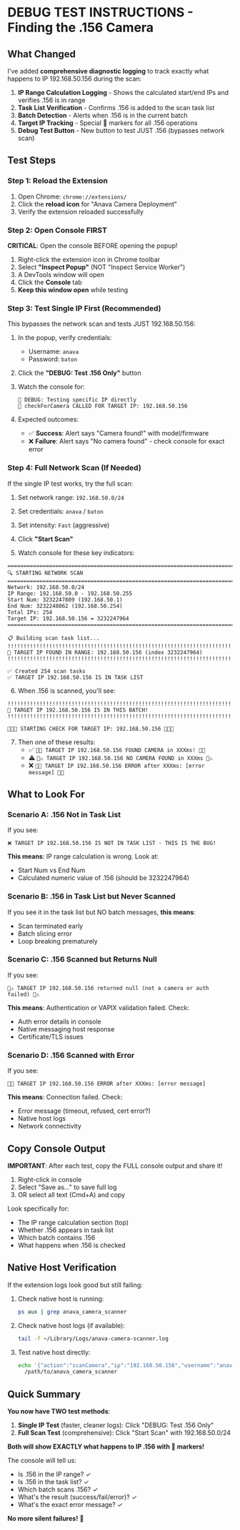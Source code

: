 # DEBUG TEST INSTRUCTIONS - Finding the .156 Camera

## What Changed

I've added **comprehensive diagnostic logging** to track exactly what happens to IP 192.168.50.156 during the scan:

1. **IP Range Calculation Logging** - Shows the calculated start/end IPs and verifies .156 is in range
2. **Task List Verification** - Confirms .156 is added to the scan task list
3. **Batch Detection** - Alerts when .156 is in the current batch
4. **Target IP Tracking** - Special 🎯 markers for all .156 operations
5. **Debug Test Button** - New button to test JUST .156 (bypasses network scan)

## Test Steps

### Step 1: Reload the Extension

1. Open Chrome: `chrome://extensions/`
2. Click the **reload icon** for "Anava Camera Deployment"
3. Verify the extension reloaded successfully

### Step 2: Open Console FIRST

**CRITICAL**: Open the console BEFORE opening the popup!

1. Right-click the extension icon in Chrome toolbar
2. Select **"Inspect Popup"** (NOT "Inspect Service Worker")
3. A DevTools window will open
4. Click the **Console** tab
5. **Keep this window open** while testing

### Step 3: Test Single IP First (Recommended)

This bypasses the network scan and tests JUST 192.168.50.156:

1. In the popup, verify credentials:
   - Username: `anava`
   - Password: `baton`

2. Click the **"DEBUG: Test .156 Only"** button

3. Watch the console for:
   ```
   🔧 DEBUG: Testing specific IP directly
   🎯 checkForCamera CALLED FOR TARGET IP: 192.168.50.156
   ```

4. Expected outcomes:
   - ✅ **Success**: Alert says "Camera found!" with model/firmware
   - ❌ **Failure**: Alert says "No camera found" - check console for exact error

### Step 4: Full Network Scan (If Needed)

If the single IP test works, try the full scan:

1. Set network range: `192.168.50.0/24`
2. Set credentials: `anava` / `baton`
3. Set intensity: `Fast` (aggressive)
4. Click **"Start Scan"**

5. Watch console for these key indicators:

```
================================================================================
🔍 STARTING NETWORK SCAN
================================================================================
Network: 192.168.50.0/24
IP Range: 192.168.50.0 - 192.168.50.255
Start Num: 3232247809 (192.168.50.1)
End Num: 3232248062 (192.168.50.254)
Total IPs: 254
Target IP: 192.168.50.156 = 3232247964
================================================================================

📋 Building scan task list...
!!!!!!!!!!!!!!!!!!!!!!!!!!!!!!!!!!!!!!!!!!!!!!!!!!!!!!!!!!!!!!!!!!!!!!!!!!!!!!!
🎯 TARGET IP FOUND IN RANGE: 192.168.50.156 (index 3232247964)
!!!!!!!!!!!!!!!!!!!!!!!!!!!!!!!!!!!!!!!!!!!!!!!!!!!!!!!!!!!!!!!!!!!!!!!!!!!!!!!

✅ Created 254 scan tasks
✅ TARGET IP 192.168.50.156 IS IN TASK LIST
```

6. When .156 is scanned, you'll see:
```
!!!!!!!!!!!!!!!!!!!!!!!!!!!!!!!!!!!!!!!!!!!!!!!!!!!!!!!!!!!!!!!!!!!!!!!!!!!!!!!
🎯 TARGET IP 192.168.50.156 IS IN THIS BATCH!
!!!!!!!!!!!!!!!!!!!!!!!!!!!!!!!!!!!!!!!!!!!!!!!!!!!!!!!!!!!!!!!!!!!!!!!!!!!!!!!

🎯🎯🎯 STARTING CHECK FOR TARGET IP: 192.168.50.156 🎯🎯🎯
```

7. Then one of these results:
   - ✅ `🎯✅ TARGET IP 192.168.50.156 FOUND CAMERA in XXXms! 🎯✅`
   - ⚠️ `🎯⚠️ TARGET IP 192.168.50.156 NO CAMERA FOUND in XXXms 🎯⚠️`
   - ❌ `🎯❌ TARGET IP 192.168.50.156 ERROR after XXXms: [error message] 🎯❌`

## What to Look For

### Scenario A: .156 Not in Task List
If you see:
```
❌ TARGET IP 192.168.50.156 IS NOT IN TASK LIST - THIS IS THE BUG!
```

**This means**: IP range calculation is wrong. Look at:
- Start Num vs End Num
- Calculated numeric value of .156 (should be 3232247964)

### Scenario B: .156 in Task List but Never Scanned
If you see it in the task list but NO batch messages, **this means**:
- Scan terminated early
- Batch slicing error
- Loop breaking prematurely

### Scenario C: .156 Scanned but Returns Null
If you see:
```
🎯⚠️ TARGET IP 192.168.50.156 returned null (not a camera or auth failed) 🎯⚠️
```

**This means**: Authentication or VAPIX validation failed. Check:
- Auth error details in console
- Native messaging host response
- Certificate/TLS issues

### Scenario D: .156 Scanned with Error
If you see:
```
🎯❌ TARGET IP 192.168.50.156 ERROR after XXXms: [error message]
```

**This means**: Connection failed. Check:
- Error message (timeout, refused, cert error?)
- Native host logs
- Network connectivity

## Copy Console Output

**IMPORTANT**: After each test, copy the FULL console output and share it!

1. Right-click in console
2. Select "Save as..." to save full log
3. OR select all text (Cmd+A) and copy

Look specifically for:
- The IP range calculation section (top)
- Whether .156 appears in task list
- Which batch contains .156
- What happens when .156 is checked

## Native Host Verification

If the extension logs look good but still failing:

1. Check native host is running:
   ```bash
   ps aux | grep anava_camera_scanner
   ```

2. Check native host logs (if available):
   ```bash
   tail -f ~/Library/Logs/anava-camera-scanner.log
   ```

3. Test native host directly:
   ```bash
   echo '{"action":"scanCamera","ip":"192.168.50.156","username":"anava","password":"baton","port":443}' | \
     /path/to/anava_camera_scanner
   ```

## Quick Summary

**You now have TWO test methods**:

1. **Single IP Test** (faster, cleaner logs): Click "DEBUG: Test .156 Only"
2. **Full Scan Test** (comprehensive): Click "Start Scan" with 192.168.50.0/24

**Both will show EXACTLY what happens to IP .156 with 🎯 markers!**

The console will tell us:
- Is .156 in the IP range? ✓
- Is .156 in the task list? ✓
- Which batch scans .156? ✓
- What's the result (success/fail/error)? ✓
- What's the exact error message? ✓

**No more silent failures!** 🎉
